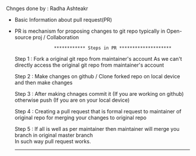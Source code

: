 Chnges done by : Radha Ashteakr

- Basic Information about pull request(PR)
- PR is mechanism for proposing changes to git repo typically in Open-source proj / Collaboration
  
                     ************ Steps in PR ********************

  Step 1 : Fork a original git repo from maintainer's account 
           As we can't directly access the original git repo from maintainer's account

  Step 2 : Make changes on github / Clone forked repo on local device and then make changes

  Step 3 : After making chnages commit it (If you are working on github)
           otherwise push (If you are on your local device)

  Step 4 : Creating a pull request that is formal request to maintainer of original repo 
           for merging your changes to original repo 

  Step 5 : If all is well as per maintainer then maintainer will merge you branch in original master branch          
  In such way pull request works.

  ********************************************************************************************************
           
